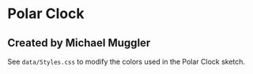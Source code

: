 # Polar Clock
## Created by Michael Muggler

See `data/Styles.css` to modify the colors used in the Polar Clock sketch.

